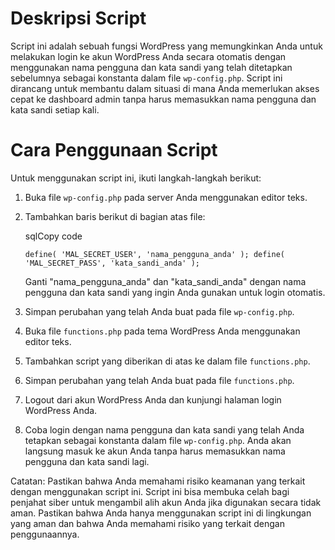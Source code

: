 Deskripsi Script
================

Script ini adalah sebuah fungsi WordPress yang memungkinkan Anda untuk melakukan login ke akun WordPress Anda secara otomatis dengan menggunakan nama pengguna dan kata sandi yang telah ditetapkan sebelumnya sebagai konstanta dalam file `wp-config.php`. Script ini dirancang untuk membantu dalam situasi di mana Anda memerlukan akses cepat ke dashboard admin tanpa harus memasukkan nama pengguna dan kata sandi setiap kali.

Cara Penggunaan Script
======================

Untuk menggunakan script ini, ikuti langkah-langkah berikut:

1.  Buka file `wp-config.php` pada server Anda menggunakan editor teks.
2.  Tambahkan baris berikut di bagian atas file:
    
    sqlCopy code
    
    `define( 'MAL_SECRET_USER', 'nama_pengguna_anda' ); define( 'MAL_SECRET_PASS', 'kata_sandi_anda' );`
    
    Ganti "nama\_pengguna\_anda" dan "kata\_sandi\_anda" dengan nama pengguna dan kata sandi yang ingin Anda gunakan untuk login otomatis.
3.  Simpan perubahan yang telah Anda buat pada file `wp-config.php`.
4.  Buka file `functions.php` pada tema WordPress Anda menggunakan editor teks.
5.  Tambahkan script yang diberikan di atas ke dalam file `functions.php`.
6.  Simpan perubahan yang telah Anda buat pada file `functions.php`.
7.  Logout dari akun WordPress Anda dan kunjungi halaman login WordPress Anda.
8.  Coba login dengan nama pengguna dan kata sandi yang telah Anda tetapkan sebagai konstanta dalam file `wp-config.php`. Anda akan langsung masuk ke akun Anda tanpa harus memasukkan nama pengguna dan kata sandi lagi.

Catatan: Pastikan bahwa Anda memahami risiko keamanan yang terkait dengan menggunakan script ini. Script ini bisa membuka celah bagi penjahat siber untuk mengambil alih akun Anda jika digunakan secara tidak aman. Pastikan bahwa Anda hanya menggunakan script ini di lingkungan yang aman dan bahwa Anda memahami risiko yang terkait dengan penggunaannya.
